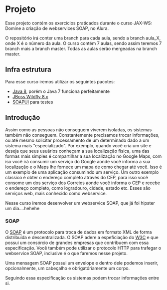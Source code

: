 # Projeto
Esse projeto contém os exercícios praticados durante o curso JAX-WS: Domine a criação de webservices SOAP, no Alura.

O repositório irá conter uma branch para cada aula, sendo a branch aula_X, onde X é o número da aula. O curso contém 7 aulas, sendo assim teremos 7 branch mais a branch master. Todas as aulas serão mergeadas na branch master.


## Infra estrutura
Para esse curso iremos utilizar os seguintes pacotes:

 - [Java 8](https://www.oracle.com/java/technologies/javase-jdk8-downloads.html), porém o Java 7 funciona perfeitamente
 - [JBoss Wildfly 8.x](https://wildfly.org/downloads/)
 - [SOAPUI](https://www.soapui.org/) para testes
 
 
## Introdução
Assim como as pessoas não conseguem viverem isoladas, os sistemas também não conseguem. Constantemente precisamos trocar informações, ou até mesmo solicitar processamento de um determinado dado a um sistema mais "especializado". Por exemplo, quando você cria um site e deseja que seus usuários conheçam a sua localização física, uma das formas mais simples é compartilhar a sua localização no Google Maps, com iso você irá consumir um serviço do Google aonde você informa a sua localização e o Maps lhe fornece um mapa de como chegar até você. Isso é um exemplo de uma aplicação consumindo um serviço. Um outro exemplo classico é obter o endereço completo através do CEP, para isso você consome um dos serviço dos Correios aonde você informa o CEP e recebe o endereço completo, como logradouro, cidade, estado etc. Esses são serviços web, mais conhecido como webservice.

Nesse curso iremos desenvolver um webservice SOAP, que já foi hipster um dia....hehehe

### SOAP
O [SOAP](https://pt.wikipedia.org/wiki/SOAP) é um protocolo para troca de dados em formato XML de forma distribuída e descentralizada. O SOAP adere a espeficiação do [W3C](https://www.w3.org/TR/soap/) e que possui um consórcio de grandes empresas que contribuem com essa especificação. Você também pode utilizar o protocolo HTTP para trafegar o webservice SOAP, inclusive é o que faremos nesse projeto.

Uma mensagem SOAP possui um envelope e dentro dele podemos inserir, opcionalmente, um cabeçalho e obrigatóriamente um corpo.

Seguindo essa especificação os sistemas podem trocar informações entre si.  